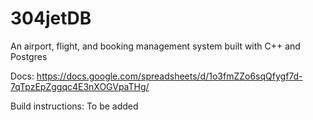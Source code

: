 # 304jetDB
An airport, flight, and booking management system built with C++ and Postgres

Docs:
https://docs.google.com/spreadsheets/d/1o3fmZZo6sqQfygf7d-7qTpzEpZggqc4E3nXOGVpaTHg/

Build instructions:
To be added
